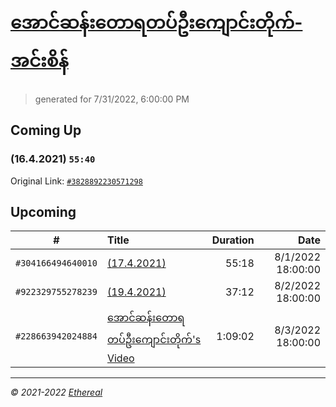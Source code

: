 # [အောင်ဆန်းတောရတပ်ဦးကျောင်းတိုက်-အင်းစိန်](https://www.facebook.com/655653464834259)

> generated for 7/31/2022, 6:00:00 PM

## Coming Up

### (16.4.2021) `55:40`

Original Link: [`#3828892230571298`](https://www.facebook.com/655653464834259/videos/3828892230571298)

## Upcoming

| # | Title | Duration | Date |
|:-----:|:------|---------:|-------------:|
| `#304166494640010` | [(17.4.2021)](https://www.facebook.com/655653464834259/videos/304166494640010) | 55:18 | 8/1/2022 18:00:00 |
| `#922329755278239` | [(19.4.2021)](https://www.facebook.com/655653464834259/videos/922329755278239) | 37:12 | 8/2/2022 18:00:00 |
| `#228663942024884` | [အောင်ဆန်းတောရတပ်ဦးကျောင်းတိုက်'s Video](https://www.facebook.com/655653464834259/videos/228663942024884) | 1:09:02 | 8/3/2022 18:00:00 |

---

_&copy; 2021-2022 [Ethereal](https://github.com/etherealtech)_